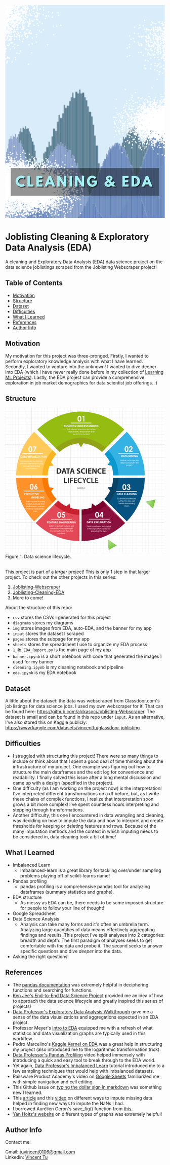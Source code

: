 ![](https://github.com/alckasoc/Joblisting-Cleaning-EDA/blob/main/img/banner/banner.png?raw=true)

# Joblisting Cleaning & Exploratory Data Analysis (EDA)

A cleaning and Exploratory Data Analysis (EDA) data science project on the data science joblistings scraped from the Joblisting Webscraper project!

## Table of Contents

- [Motivation](https://github.com/alckasoc/Joblisting-Cleaning-EDA/blob/main/README.md#motivation)
- [Structure](https://github.com/alckasoc/Joblisting-Cleaning-EDA/blob/main/README.md#structure)
- [Dataset](https://github.com/alckasoc/Joblisting-Cleaning-EDA/blob/main/README.md#dataset)
- [Difficulties](https://github.com/alckasoc/Joblisting-Cleaning-EDA/blob/main/README.md#difficulties)
- [What I Learned](https://github.com/alckasoc/Joblisting-Cleaning-EDA/blob/main/README.md#what-i-learned)
- [References](https://github.com/alckasoc/Joblisting-Cleaning-EDA/blob/main/README.md#references)
- [Author Info](https://github.com/alckasoc/Joblisting-Cleaning-EDA/blob/main/README.md#author-info)


## Motivation

My motivation for this project was three-pronged. Firstly, I wanted to perform exploratory knowledge analysis with what I have learned. Secondly, I wanted to venture into the unknown! I wanted to dive deeper into EDA (which I have never really done before in my collection of [Learning ML Projects](https://github.com/alckasoc/LearningML-Projects)). Lastly, the EDA project can provide a comprehensive exploration in job market demographics for data scientist job offerings. :)

## Structure

![](https://github.com/alckasoc/Joblisting-Cleaning-EDA/blob/main/diagrams/pipeline_diagram.PNG?raw=true)\
Figure 1. Data science lifecycle. 
<br/><br/>

This project is part of a *larger* project! This is only 1 step in that larger project. To check out the other projects in this series:
1. [Joblisting-Webscraper](https://github.com/alckasoc/Joblisting-Webscraper)
2. [Joblisting-Cleaning-EDA](https://github.com/alckasoc/Joblisting-Cleaning-EDA)
3. More to come!

About the structure of this repo:
* `csv` stores the CSVs I generated for this project
* `diagrams` stores my diagrams
* `img` stores images from EDA, auto-EDA, and the banner for my app
* `input` stores the dataset I scraped
* `pages` stores the subpage for my app
* `sheets` stores the spreadsheet I use to organize my EDA process
* `1_📚_EDA_Report.py` is the main page of my app
* `banner.ipynb` is a short notebook with code that generated the images I used for my banner
* `cleaning.ipynb` is my cleaning notebook and pipeline
* `eda.ipynb` is my EDA notebook


## Dataset

A little about the dataset: the data was webscraped from Glassdoor.com's job listings for data science jobs. I used my own webscraper for it! That can be found here: https://github.com/alckasoc/Joblisting-Webscraper. The dataset is small and can be found in this repo under `input`. As an alternative, I've also stored this on Kaggle publicly: https://www.kaggle.com/datasets/vincenttu/glassdoor-joblisting.

## Difficulties

- I struggled with structuring this project! There were so many things to include or think about that I spent a good deal of time thinking about the infrastructure of my project. One example was figuring out how to structure the main dataframes and the edit log for convenience and readability. I finally solved this issue after a long mental discussion and came up with a design (specified in the project).
- One difficulty (as I am working on the project now) is the interpretation! I've interpreted different transformations on a df before, but, as I write these chains of complex functions, I realize that interpretation soon grows a bit more complex! I've spent countless hours interpreting and stepping through transformations.
- Another difficulty, this one I encountered in data wrangling and cleaning, was deciding on how to impute the data and how to interpret and create thresholds for keeping or deleting features and rows. Because of the many imputation methods and the context in which imputing needs to be considered in, data cleaning took a bit of time!

## What I Learned

- Imbalanced Learn
    - Imbalanced-learn is a great library for tackling over/under sampling problems playing off of scikit-learns name!
- Pandas profiling
    - pandas profiling is a comprehensive pandas tool for analyzing dataframes (summary statistics and graphs).
- EDA structure
    - As messy as EDA can be, there needs to be some imposed structure for people to follow your line of thought!
- Google Spreadsheet
- Data Science Analysis
    - Analysis can take many forms and it's often an umbrella term. Analyzing large quantities of data means effectively aggregating findings and results. This project I've split analyses into 2 categories: breadth and depth. The first paradigm of analyses seeks to get comfortable with the data and probe it. The second seeks to answer specific questions and dive *deeper* into the data.
- Asking the right questions!
    

## References

- The [pandas documentation](https://pandas.pydata.org/pandas-docs/stable/) was extremely helpful in deciphering functions and searching for functions.
- [Ken Jee's End-to-End Data Science Project](https://www.youtube.com/watch?v=QWgg4w1SpJ8&list=PL2zq7klxX5ASFejJj80ob9ZAnBHdz5O1t&index=4&ab_channel=KenJeeKenJeeVerified) provided me an idea of how to approach the data science lifecycle and greatly inspired this series of projects!
- [Data Professor's Exploratory Data Analysis Walkthrough](https://www.youtube.com/watch?v=9m4n2xVzk9o) gave me a sense of the data visualizations and aggregations expected in an EDA project.
- Professor Meyer's [Intro to EDA](https://www.youtube.com/watch?v=zHcQPKP6NpM) equipped me with a refresh of what statistics and data visualization graphs are typically used in this workflow. 
- Pedro Marcelino's [Kaggle Kernel on EDA](https://www.kaggle.com/pmarcelino/comprehensive-data-exploration-with-python) was a great help in structuring my project (also introduced me to the logarithmic transformation trick).
- [Data Professor's Pandas Profiling](https://www.youtube.com/watch?v=Ef169VELt5o&ab_channel=DataProfessorDataProfessor) video helped immensely with introducing a quick and easy tool to break through to the EDA world.
- Yet again, [Data Professor's Imbalanced Learn](https://www.youtube.com/watch?v=4SivdTLIwHc) tutorial introduced me to a few sampling techniques that would help with imbalanced datasets.
- Railsware Product Academy's video on [Google Sheets](https://www.youtube.com/watch?v=FIkZ1sPmKNw&t=481s) familiarized me with simple navigation and cell editing.
- This Github issue on [typing the dollar sign in markdown](https://github.com/jupyter/notebook/issues/1080) was something new I learned.
- This [article](https://towardsdatascience.com/6-different-ways-to-compensate-for-missing-values-data-imputation-with-examples-6022d9ca0779) and this [video](https://www.youtube.com/watch?v=fYhr8eF1ubo) on different ways to impute missing data helped in finding new ways to impute the NaNs I had.
- I borrowed Aurélien Geron's save_fig() function from [this](https://github.com/ageron/handson-ml2/blob/master/04_training_linear_models.ipynb).
- [Yan Holtz's website](https://www.python-graph-gallery.com/cheat-sheets/) on different types of graphs was extremely helpful!

## Author Info

Contact me:

Gmail: tuvincent0106@gmail.com\
Linkedin: [Vincent Tu](https://www.linkedin.com/in/vincent-tu-422b18208/)
